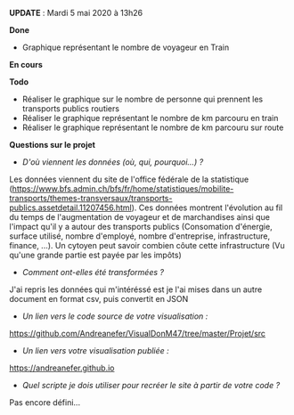 **UPDATE** : Mardi 5 mai 2020 à 13h26

**Done**
- Graphique représentant le nombre de voyageur en Train

**En cours**

**Todo**
- Réaliser le graphique sur le nombre de personne qui prennent les transports publics routiers
- Réaliser le graphique représentant le nombre de km parcouru en train
- Réaliser le graphique représentant le nombre de km parcouru sur route

**Questions sur le projet**
- *D'où viennent les données (où, qui, pourquoi...) ?*

Les données viennent du site de l'office fédérale de la statistique (https://www.bfs.admin.ch/bfs/fr/home/statistiques/mobilite-transports/themes-transversaux/transports-publics.assetdetail.11207456.html). Ces données montrent l'évolution au fil du temps de l'augmentation de voyageur et de marchandises ainsi que l'impact qu'il y a autour des transports publics (Consomation d'énergie, surface utilisé, nombre d'employé, nombre d'entreprise, infrastructure, finance, ...). Un cytoyen peut savoir combien côute cette infrastructure (Vu qu'une grande partie est payée par les impôts)

- *Comment ont-elles été transformées ?*

J'ai repris les données qui m'intéréssé est je l'ai mises dans un autre document en format csv, puis convertit en JSON

- *Un lien vers le code source de votre visualisation :*

https://github.com/Andreanefer/VisualDonM47/tree/master/Projet/src

- *Un lien vers votre visualisation publiée :*

https://andreanefer.github.io

- *Quel scripte je dois utiliser pour recréer le site à partir de votre code ?*

Pas encore défini... 